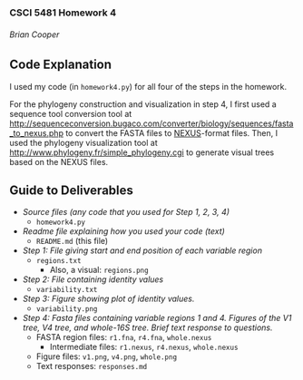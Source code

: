 ### CSCI 5481 Homework 4
###### Brian Cooper

## Code Explanation
I used my code (in `homework4.py`) for all four of the steps in the homework.

For the phylogeny construction and visualization in step 4, I first used a sequence tool conversion tool at http://sequenceconversion.bugaco.com/converter/biology/sequences/fasta_to_nexus.php to convert the FASTA files to <a href="https://en.wikipedia.org/wiki/Nexus_file">NEXUS</a>-format files. Then, I used the phylogeny visualization tool at http://www.phylogeny.fr/simple_phylogeny.cgi to generate visual trees based on the NEXUS files.

## Guide to Deliverables
- _Source files (any code that you used for Step 1, 2, 3, 4)_
  - `homework4.py`
- _Readme file explaining how you used your code (text)_
  - `README.md` (this file)
- _Step 1: File giving start and end position of each variable region_
  - `regions.txt`
    - Also, a visual: `regions.png`
- _Step 2: File containing identity values_
  - `variability.txt`
- _Step 3: Figure showing plot of identity values._
  - `variability.png`
- _Step 4: Fasta files containing variable regions 1 and 4. Figures of the V1 tree, V4 tree, and whole-16S tree. Brief text response to questions._
  - FASTA region files: `r1.fna`, `r4.fna`, `whole.nexus`
    - Intermediate files: `r1.nexus`, `r4.nexus`, `whole.nexus`
  - Figure files: `v1.png`, `v4.png`, `whole.png`
  - Text responses: `responses.md`
